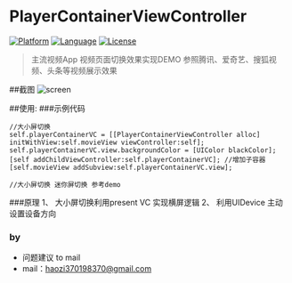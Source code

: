 # PlayerContainerViewController

[![Platform](http://img.shields.io/badge/platform-ios-blue.svg?style=flat
             )](https://developer.apple.com/iphone/index.action)
[![Language](http://img.shields.io/badge/language-ObjC-brightgreen.svg?style=flat)](https://developer.apple.com/Objective-C)
[![License](http://img.shields.io/badge/license-MIT-lightgrey.svg?style=flat)](http://mit-license.org)

> 主流视频App 视频页面切换效果实现DEMO
>参照腾讯、爱奇艺、搜狐视频、头条等视频展示效果

##截图
![screen](https://github.com/MrLu/ChirdVCRotateDemo/tree/master/screen/screen.gif)

##使用:
###示例代码
``` 
//大小屏切换
self.playerContainerVC = [[PlayerContainerViewController alloc] initWithView:self.movieView viewController:self];
self.playerContainerVC.view.backgroundColor = [UIColor blackColor];
[self addChildViewController:self.playerContainerVC]; //增加子容器
[self.movieView addSubview:self.playerContainerVC.view];
```

```
//大小屏切换 迷你屏切换 参考demo
```

###原理
1、 大小屏切换利用present VC 实现横屏逻辑
2、 利用UIDevice 主动设置设备方向

### by
* 问题建议 to mail
* mail：haozi370198370@gmail.com
